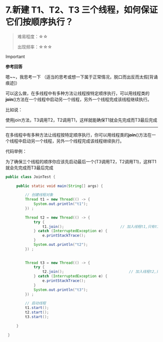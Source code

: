 # 7.新建 T1、T2、T3 三个线程，如何保证它们按顺序执行？ 

> 难易程度：☆☆
>
> 出现频率：☆☆☆

> [!important]
>
> **参考回答**
>
> 嗯~~，我思考一下 （适当的思考或想一下属于正常情况，脱口而出反而太假[背诵痕迹]）
>
> 可以这么做，在多线程中有多种方法让线程按特定顺序执行，可以用线程类的**join**()方法在一个线程中启动另一个线程，另外一个线程完成该线程继续执行。
>
> 比如说：
>
> 使用join方法，T3调用T2，T2调用T1，这样就能确保T1就会先完成而T3最后完成

---

在多线程中有多种方法让线程按特定顺序执行，你可以用线程类的**join**()方法在一个线程中启动另一个线程，另外一个线程完成该线程继续执行。

代码举例：

为了确保三个线程的顺序你应该先启动最后一个(T3调用T2，T2调用T1)，这样T1就会先完成而T3最后完成

```Java
public class JoinTest {
 
     public static void main(String[] args) {
 
         // 创建线程对象
         Thread t1 = new Thread(() -> {
             System.out.println("t1");
         }) ;
 
         Thread t2 = new Thread(() -> {
             try {
                 t1.join();                          // 加入线程t1,只有t1线程执行完毕以后，再次执行该线程
             } catch (InterruptedException e) {
                 e.printStackTrace();
             }
             System.out.println("t2");
         }) ;
 
 
         Thread t3 = new Thread(() -> {
             try {
                 t2.join();                              // 加入线程t2,只有t2线程执行完毕以后，再次执行该线程
             } catch (InterruptedException e) {
                 e.printStackTrace();
             }
             System.out.println("t3");
         }) ;
 
         // 启动线程
         t1.start();
         t2.start();
         t3.start();
 
     }
 
 }
```
